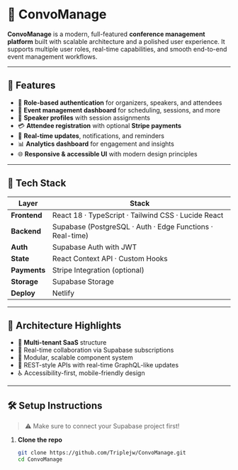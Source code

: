 # 🎤 ConvoManage

**ConvoManage** is a modern, full-featured **conference management platform** built with scalable architecture and a polished user experience. It supports multiple user roles, real-time capabilities, and smooth end-to-end event management workflows.

---

## 🚀 Features

- 🔐 **Role-based authentication** for organizers, speakers, and attendees  
- 📆 **Event management dashboard** for scheduling, sessions, and more  
- 👥 **Speaker profiles** with session assignments  
- 💳 **Attendee registration** with optional **Stripe payments**  
- 🔔 **Real-time updates**, notifications, and reminders  
- 📊 **Analytics dashboard** for engagement and insights  
- 🌐 **Responsive & accessible UI** with modern design principles  

---

## 🧱 Tech Stack

| Layer        | Stack                                                                 |
|--------------|------------------------------------------------------------------------|
| **Frontend** | React 18 · TypeScript · Tailwind CSS · Lucide React                   |
| **Backend**  | Supabase (PostgreSQL · Auth · Edge Functions · Real-time)             |
| **Auth**     | Supabase Auth with JWT                                                |
| **State**    | React Context API · Custom Hooks                                      |
| **Payments** | Stripe Integration (optional)                                         |
| **Storage**  | Supabase Storage                                                      |
| **Deploy**   | Netlify                                                               |

---

## 🧭 Architecture Highlights

- 🔄 **Multi-tenant SaaS** structure  
- 🔌 Real-time collaboration via Supabase subscriptions  
- 🧩 Modular, scalable component system  
- 📡 REST-style APIs with real-time GraphQL-like updates  
- ♿ Accessibility-first, mobile-friendly design  

---

## 🛠 Setup Instructions

> ⚠️ Make sure to connect your Supabase project first!

1. **Clone the repo**  
   ```bash
   git clone https://github.com/Triplejw/ConvoManage.git
   cd ConvoManage
